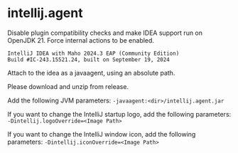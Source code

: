 # intellij.agent
Disable plugin compatibility checks and make IDEA support run on OpenJDK 21.
Force internal actions to be enabled.

```
IntelliJ IDEA with Maho 2024.3 EAP (Community Edition)
Build #IC-243.15521.24, built on September 19, 2024
```

Attach to the idea as a javaagent, using an absolute path.

Please download and unzip from release.

Add the following JVM parameters:
`-javaagent:<dir>/intellij.agent.jar`

If you want to change the IntelliJ startup logo, add the following parameters:
`-Dintellij.logoOverride=<Image Path>`

If you want to change the IntelliJ window icon, add the following parameters:
`-Dintellij.iconOverride=<Image Path>`
